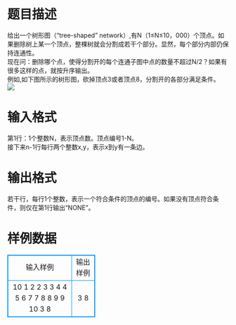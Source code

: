 # 

 
 # 题目描述 
给出一个树形图（“tree-shaped”&nbsp;network）,有N（1≤N≤10，000）个顶点。如果删除树上某一个顶点，整棵树就会分割成若干个部分。显然，每个部分内部仍保持连通性。<BR>现在问：删除哪个点，使得分割开的每个连通子图中点的数量不超过N/2？如果有很多这样的点，就按升序输出。<BR>例如,如下图所示的树形图，砍掉顶点3或者顶点8，分割开的各部分满足条件。<BR><img src="/source/joyoi/tyvj-1951/img/aHR0cDovL3d3dy5qb3lvaS5jbi9wcm9ibGVtL3R5dmotMTk1MS9wcm9ibGVtaW1nL3AxOTUxLmpwZw==.jpg" border=0 align=middle><BR> 

 
 # 输入格式 
第1行：1个整数N，表示顶点数。顶点编号1-N。<BR>接下来n-1行每行两个整数x,y，表示x到y有一条边。 

 
 # 输出格式 
若干行，每行1个整数，表示一个符合条件的顶点的编号。如果没有顶点符合条件，则仅在第1行输出“NONE”。 
# 样例数据
<style>
        table,table tr th, table tr td { border:1px solid #0094ff; }
        table { width: 200px; min-height: 25px; line-height: 25px; text-align: center; border-collapse: collapse;}   
    </style>
<table>
	<tr>
		<td>输入样例</td>
		<td>输出样例</td>
	</tr>
<tr><td>10
1 2
2 3
3 4
4 5
6 7
7 8
8 9
9 10
3 8
</td><td>3
8</td></tr></table>

